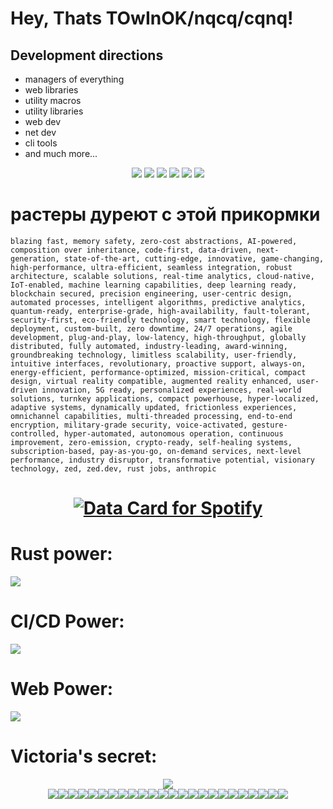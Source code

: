 # Hey, Thats TOwInOK/nqcq/cqnq!

## Development directions
- managers of everything
- web libraries
- utility macros
- utility libraries
- web dev
- net dev
- cli tools
- and much more...

<div align="center" style="row">
        <img src="https://cdn.discordapp.com/emojis/1144185080454053938.webp?size=512&quality=lossless"/>
        <img src="https://cdn.discordapp.com/emojis/1144185080454053938.webp?size=512&quality=lossless"/>
        <img src="https://cdn.discordapp.com/emojis/1144185080454053938.webp?size=512&quality=lossless"/>
        <img src="https://cdn.discordapp.com/emojis/1144185080454053938.webp?size=512&quality=lossless"/>
        <img src="https://cdn.discordapp.com/emojis/1144185080454053938.webp?size=512&quality=lossless"/>
        <img src="https://cdn.discordapp.com/emojis/1144185080454053938.webp?size=512&quality=lossless"/>
</div>

# растеры дуреют с этой прикормки
`
blazing fast, memory safety, zero-cost abstractions, AI-powered, composition over inheritance, code-first, data-driven, next-generation, state-of-the-art, cutting-edge, innovative, game-changing, high-performance, ultra-efficient, seamless integration, robust architecture, scalable solutions, real-time analytics, cloud-native, IoT-enabled, machine learning capabilities, deep learning ready, blockchain secured, precision engineering, user-centric design, automated processes, intelligent algorithms, predictive analytics, quantum-ready, enterprise-grade, high-availability, fault-tolerant, security-first, eco-friendly technology, smart technology, flexible deployment, custom-built, zero downtime, 24/7 operations, agile development, plug-and-play, low-latency, high-throughput, globally distributed, fully automated, industry-leading, award-winning, groundbreaking technology, limitless scalability, user-friendly, intuitive interfaces, revolutionary, proactive support, always-on, energy-efficient, performance-optimized, mission-critical, compact design, virtual reality compatible, augmented reality enhanced, user-driven innovation, 5G ready, personalized experiences, real-world solutions, turnkey applications, compact powerhouse, hyper-localized, adaptive systems, dynamically updated, frictionless experiences, omnichannel capabilities, multi-threaded processing, end-to-end encryption, military-grade security, voice-activated, gesture-controlled, hyper-automated, autonomous operation, continuous improvement, zero-emission, crypto-ready, self-healing systems, subscription-based, pay-as-you-go, on-demand services, next-level performance, industry disruptor, transformative potential, visionary technology, zed, zed.dev, rust jobs, anthropic
`

<h1 align="center">
<a href="https://data-card-for-spotify.herokuapp.com/card?user_id=xqjsu038xscq1shazfaeti3w3">
  <img src="https://data-card-for-spotify.herokuapp.com/api/card?user_id=xqjsu038xscq1shazfaeti3w3&limit=5&custom_title=info%20about%20%22liked%22%20tracks%20and%20artists%20TOwInOK&hide_recents=1" alt="Data Card for Spotify">
</a>
</h1>

<p>
<h1>Rust power:</h1>
    <img src="https://skillicons.dev/icons?i=rust,actix,mongo,js,htmx,redis,postgres,rocket" />
</p>
<p>
    <h1>CI/CD Power:</h1>
    <img src="https://skillicons.dev/icons?i=kubernetes,docker,nix,powershell,postman,linux" />
</p>
<p>
    <h1>Web Power:</h1>
    <img src="https://skillicons.dev/icons?i=ts,js,next,tailwind,prisma" />
</p>
<p>
    <h1>Victoria's secret:</h1>
    <div align="center" with="100%" style="">
        <img src="https://skillicons.dev/icons?i=git"/>
    </div>
   <div align="center" style="width:100%">
           <img src="https://rule34.xxx/counter/0.gif"/><img src="https://rule34.xxx/counter/1.gif"/><img src="https://rule34.xxx/counter/1.gif"/><img src="https://rule34.xxx/counter/0.gif"/><img src="https://rule34.xxx/counter/0.gif"/><img src="https://rule34.xxx/counter/1.gif"/><img src="https://rule34.xxx/counter/1.gif"/><img src="https://rule34.xxx/counter/1.gif"/><img src="https://rule34.xxx/counter/0.gif"/><img src="https://rule34.xxx/counter/1.gif"/><img src="https://rule34.xxx/counter/1.gif"/><img src="https://rule34.xxx/counter/0.gif"/><img src="https://rule34.xxx/counter/1.gif"/><img src="https://rule34.xxx/counter/0.gif"/><img src="https://rule34.xxx/counter/0.gif"/><img src="https://rule34.xxx/counter/1.gif"/><img src="https://rule34.xxx/counter/0.gif"/><img src="https://rule34.xxx/counter/1.gif"/><img src="https://rule34.xxx/counter/1.gif"/><img src="https://rule34.xxx/counter/1.gif"/><img src="https://rule34.xxx/counter/0.gif"/><img src="https://rule34.xxx/counter/1.gif"/><img src="https://rule34.xxx/counter/0.gif"/><img src="https://rule34.xxx/counter/0.gif"/>
   </div>
    
</p>
